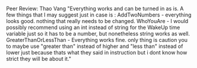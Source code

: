 

Peer Review:
Thao Vang
"Everything works and can be turned in as is. A few things that I may suggest just in case is :
AddTwoNumbers - everything looks good. nothing that really needs to be changed.
WhoYouAre - I would possibly recommend using an int instead of string for the WakeUp time variable just so it has to be a number, but nonetheless string works as well. 
GreaterThanOrLessThan - Everything works fine. only thing is caution you to maybe use "greater than" instead of higher and "less than" instead of lower just because thats what they said in instruction but i dont know how strict they will be about it."
